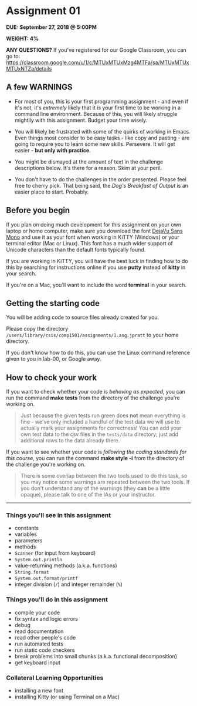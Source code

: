 # Assignment 01

**DUE: September 27, 2018 @ 5:00PM**

**WEIGHT: 4%**

**ANY QUESTIONS?** If you've registered for our Google Classroom, you can go to: https://classroom.google.com/u/1/c/MTUxMTUxMzg4MTFa/sa/MTUxMTUxMTUxNTZa/details

## A few WARNINGS

- For most of you, this is your first programming assignment - and even if it's not, it's _extremely_ likely that it _is_ your first time to be working in a command line environment. Because of this, you will likely struggle mightily with this assignment. Budget your time wisely.

- You will likely be frustrated with some of the quirks of working in Emacs. Even things most consider to be easy tasks - like copy and pasting - are going to require you to learn some new skills. Persevere. It will get easier - **but only with practice**.

- You might be dismayed at the amount of text in the challenge descriptions below. It's there for a reason. Skim at your peril.

- You don't have to do the challenges in the order presented. Please feel free to cherry pick. That being said, the _Dog's Breakfast of Output_ is an easier place to start. Probably.

## Before you begin

If you plan on doing much development for this assignment on your own laptop or home computer, make sure you download the font [DejaVu Sans Mono](https://www.fontsquirrel.com/fonts/dejavu-sans-mono) and use it as your font when working in KiTTY (Windows) or your terminal editor (Mac or Linux). This font has a much wider support of Unicode characters than the default fonts typically found.

If you are working in KiTTY, you will have the best luck in finding how to do this by searching for instructions online if you use **putty** instead of **kitty** in your search.

If you're on a Mac, you'll want to include the word **terminal** in your search.

## Getting the starting code

You will be adding code to source files already created for you.

Please copy the directory `/users/library/csis/comp1501/assignments/1.asg.jpratt` to your home directory.

If you don't know how to do this, you can use the Linux command reference given to you in lab-00, or Google away.

## How to check your work

If you want to check whether your code is _behaving as expected_, you can run the command **make tests** from the directory of the challenge you're
working on.

> Just because the given tests run green does **not** mean everything is
> fine - we've only included a handful of the test data we will use to
> actually mark your assignments for correctness! You can add your own test
> data to the csv files in the `tests/data` directory; just add additional
> rows to the data already there.

If you want to see whether your code is _following the coding standards for this course_, you can run the command **make style -i** from the directory
of the challenge you're working on.

> There is some overlap between the two tools used to do this task, so
> you may notice some warnings are repeated between the two tools. If you
> don't understand any of the warnings (they **can** be a little opaque),
> please talk to one of the IAs or your instructor.

---

### Things you'll see in this assignment

- constants
- variables
- parameters
- methods
- `Scanner` (for input from keyboard)
- `System.out.println`
- value-returning methods (a.k.a. functions)
- `String.format`
- `System.out.format/printf`
- integer division (`/`) and integer remainder (`%`)

### Things you'll do in this assignment

- compile your code
- fix syntax and logic errors
- debug
- read documentation
- read other people's code
- run automated tests
- run static code checkers
- break problems into small chunks (a.k.a. functional decomposition)
- get keyboard input

### Collateral Learning Opportunities

- installing a new font
- installing Kitty (or using Terminal on a Mac)
